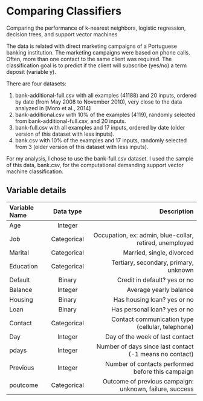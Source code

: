 # Comparing Classifiers
 Comparing the performance of k-nearest neighbors, logistic regression, decision trees, and support vector machines

The data is related with direct marketing campaigns of a Portuguese banking institution. The marketing campaigns were based on phone calls. Often, more than one contact to the same client was required. The classification goal is to predict if the client will subscribe (yes/no) a term deposit (variable y).

There are four datasets: 
1) bank-additional-full.csv with all examples (41188) and 20 inputs, ordered by date (from May 2008 to November 2010), very close to the data analyzed in [Moro et al., 2014]
2) bank-additional.csv with 10% of the examples (4119), randomly selected from bank-additional-full.csv, and 20 inputs.
3) bank-full.csv with all examples and 17 inputs, ordered by date (older version of this dataset with less inputs). 
4) bank.csv with 10% of the examples and 17 inputs, randomly selected from 3 (older version of this dataset with less inputs). 

For my analysis, I chose to use the bank-full.csv dataset.  I used the sample of this data, bank.csv, for the computational demanding support vector machine classification.

## Variable details

 
| Variable Name |   Data type  |   Description                                            |
|:--------------|:------------:|---------------------------------------------------------:|
|      Age      |    Integer   |                                                          |
|      Job      | Categorical  |  Occupation, ex: admin, blue-collar, retired, unemployed |    
|    Marital    | Categorical  |  Married, single, divorced                               |  
|   Education   | Categorical  |  Tertiary, secondary, primary, unknown                   |  
|    Default    |   Binary     |  Credit in default? yes or no                            |  
|    Balance    |   Integer    |  Average yearly balance                                  | 
|    Housing    |   Binary     |   Has housing loan? yes or no                            | 
|      Loan     |   Binary     |   Has personal loan? yes or no                           | 
|    Contact    | Categorical  |   Contact communication type (cellular, telephone)       | 
|       Day     |   Integer    |   Day of the week of last contact                        | 
|     pdays     |   Integer    |  Number of days since last contact (-1 means no contact) | 
|   Previous    |   Integer    |   Number of contacts performed before this campaign      | 
|   poutcome    | Categorical  |  Outcome of previous campaign: unknown, failure, success | 